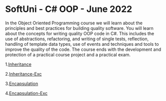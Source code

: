 # SoftUni - C# OOP - June 2022


In the Object Oriented Programming course we will learn about the principles and best practices for building quality software. You will learn about the concepts for writing quality OOP code in C#. This includes the use of abstractions, refactoring, and writing of single tests, reflection, handling of template data types, use of events and techniques and tools to improve the quality of the code. The course ends with the development and protection of a practical course project and a practical exam.


1.[Inheritance](https://github.com/krasi11/C-Sharp-OOP/tree/main/Inheritance)

2.[Inheritance-Exc](https://github.com/krasi11/C-Sharp-OOP/tree/main/Inheritance-Exercice)

3.[Encapsulation]()

4.[Encapsulation-Exc](https://github.com/krasi11/C-Sharp-OOP/tree/main/Encapsulation-Excercise)

